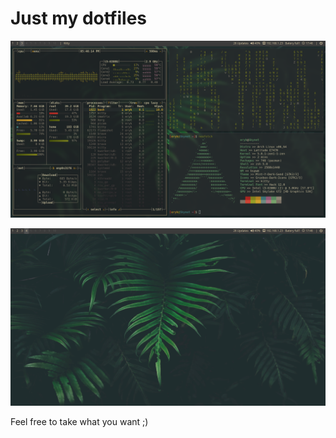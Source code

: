 # Just my dotfiles 

![Screenshot1](screenshot1.png "Just a screenshot") 


![Screenshot2](screenshot2.png "Another screenshot")

Feel free to take what you want ;)
